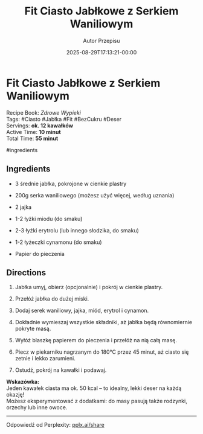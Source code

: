 ﻿---
draft: true
title: "Fit Ciasto Jabłkowe z Serkiem Waniliowym"
author: "Autor Przepisu"
recipe_image: images/recipe-headers/default.avif
date: 2025-08-29T17:13:21-00:00
categories: ["sniadania"]
tags: ["draft"]
tagline: "Przepis do sformatowania"
servings: 4
prep_time: 15
cook: true
cook_time: 30
calories: 300
protein: 20
fat: 10
carbohydrate: 25
link: https://www.youtube.com/shorts/odDaQ8VTgJs
---
# Fit Ciasto Jabłkowe z Serkiem Waniliowym

Recipe Book: _Zdrowe Wypieki_  
Tags: #Ciasto #Jabłka #Fit #BezCukru #Deser  
Servings: **ok. 12 kawałków**  
Active Time: **10 minut**  
Total Time: **55 minut**

#ingredients

## Ingredients

-  3 średnie jabłka, pokrojone w cienkie plastry
    
-  200g serka waniliowego (możesz użyć więcej, według uznania)
    
-  2 jajka
    
-  1-2 łyżki miodu (do smaku)
    
-  2-3 łyżki erytrolu (lub innego słodzika, do smaku)
    
-  1-2 łyżeczki cynamonu (do smaku)
    
-  Papier do pieczenia
    

## Directions

1. Jabłka umyj, obierz (opcjonalnie) i pokrój w cienkie plastry.
    
2. Przełóż jabłka do dużej miski.
    
3. Dodaj serek waniliowy, jajka, miód, erytrol i cynamon.
    
4. Dokładnie wymieszaj wszystkie składniki, aż jabłka będą równomiernie pokryte masą.
    
5. Wyłóż blaszkę papierem do pieczenia i przełóż na nią całą masę.
    
6. Piecz w piekarniku nagrzanym do 180°C przez 45 minut, aż ciasto się zetnie i lekko zarumieni.
    
7. Ostudź, pokrój na kawałki i podawaj.
    

**Wskazówka:**  
Jeden kawałek ciasta ma ok. 50 kcal – to idealny, lekki deser na każdą okazję!  
Możesz eksperymentować z dodatkami: do masy pasują także rodzynki, orzechy lub inne owoce.

---

Odpowiedź od Perplexity: [pplx.ai/share](https://www.perplexity.ai/search/pplx.ai/share)